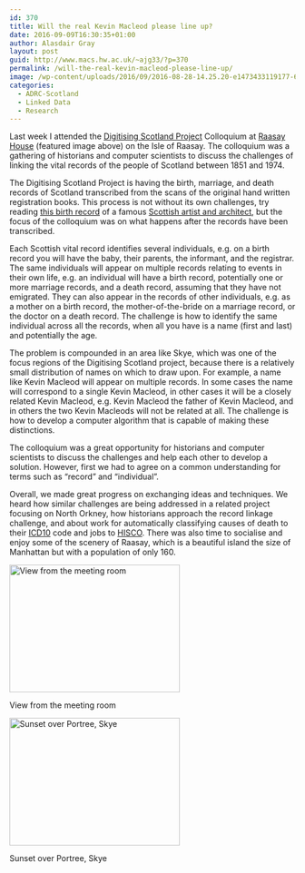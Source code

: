 ```yaml
---
id: 370
title: Will the real Kevin Macleod please line up?
date: 2016-09-09T16:30:35+01:00
author: Alasdair Gray
layout: post
guid: http://www.macs.hw.ac.uk/~ajg33/?p=370
permalink: /will-the-real-kevin-macleod-please-line-up/
image: /wp-content/uploads/2016/09/2016-08-28-14.25.20-e1473433119177-620x220.jpg
categories:
  - ADRC-Scotland
  - Linked Data
  - Research
---
```

Last week I attended the [Digitising Scotland Project](http://www.lscs.ac.uk/projects/digitising-scotland/) Colloquium at [Raasay House](https://www.raasay-house.co.uk/) (featured image above) on the Isle of Raasay. The colloquium was a gathering of historians and computer scientists to discuss the challenges of linking the vital records of the people of Scotland between 1851 and 1974.

The Digitising Scotland Project is having the birth, marriage, and death records of Scotland transcribed from the scans of the original hand written registration books. This process is not without its own challenges, try reading [this birth record](http://www.scotlandspeople.gov.uk/content/images/crmbirthjune1868l.jpg) of a famous [Scottish artist and architect](https://en.wikipedia.org/wiki/Charles_Rennie_Mackintosh), but the focus of the colloquium was on what happens after the records have been transcribed.

Each Scottish vital record identifies several individuals, e.g. on a birth record you will have the baby, their parents, the informant, and the registrar. The same individuals will appear on multiple records relating to events in their own life, e.g. an individual will have a birth record, potentially one or more marriage records, and a death record, assuming that they have not emigrated. They can also appear in the records of other individuals, e.g. as a mother on a birth record, the mother-of-the-bride on a marriage record, or the doctor on a death record. The challenge is how to identify the same individual across all the records, when all you have is a name (first and last) and potentially the age.

The problem is compounded in an area like Skye, which was one of the focus regions of the Digitising Scotland project, because there is a relatively small distribution of names on which to draw upon. For example, a name like Kevin Macleod will appear on multiple records. In some cases the name will correspond to a single Kevin Macleod, in other cases it will be a closely related Kevin Macleod, e.g. Kevin Macleod the father of Kevin Macleod, and in others the two Kevin Macleods will not be related at all. The challenge is how to develop a computer algorithm that is capable of making these distinctions.

The colloquium was a great opportunity for historians and computer scientists to discuss the challenges and help each other to develop a solution. However, first we had to agree on a common understanding for terms such as &#8220;record&#8221; and &#8220;individual&#8221;.

Overall, we made great progress on exchanging ideas and techniques. We heard how similar challenges are being addressed in a related project focusing on North Orkney, how historians approach the record linkage challenge, and about work for automatically classifying causes of death to their [ICD10](http://www.who.int/classifications/icd/en/) code and jobs to [HISCO](https://socialhistory.org/en/projects/hisco-history-work). There was also time to socialise and enjoy some of the scenery of Raasay, which is a beautiful island the size of Manhattan but with a population of only 160.

<div id="attachment_380" style="width: 310px" class="wp-caption alignleft">
  <a href="http://www.macs.hw.ac.uk/~ajg33/wp-content/uploads/2016/09/2016-08-28-18.21.26.jpg"><img aria-describedby="caption-attachment-380" class="wp-image-380 size-medium" src="http://www.macs.hw.ac.uk/~ajg33/wp-content/uploads/2016/09/2016-08-28-18.21.26-300x225.jpg" alt="View from the meeting room" width="300" height="225" srcset="https://www.macs.hw.ac.uk/~ajg33/wp-content/uploads/2016/09/2016-08-28-18.21.26-300x225.jpg 300w, https://www.macs.hw.ac.uk/~ajg33/wp-content/uploads/2016/09/2016-08-28-18.21.26-768x576.jpg 768w, https://www.macs.hw.ac.uk/~ajg33/wp-content/uploads/2016/09/2016-08-28-18.21.26-1024x768.jpg 1024w, https://www.macs.hw.ac.uk/~ajg33/wp-content/uploads/2016/09/2016-08-28-18.21.26-620x465.jpg 620w" sizes="(max-width: 300px) 100vw, 300px" /></a>
  
  <p id="caption-attachment-380" class="wp-caption-text">
    View from the meeting room
  </p>
</div>

<div id="attachment_381" style="width: 310px" class="wp-caption aligncenter">
  <a href="http://www.macs.hw.ac.uk/~ajg33/wp-content/uploads/2016/09/2016-08-28-20.55.24.jpg"><img aria-describedby="caption-attachment-381" class="wp-image-381 size-medium" src="http://www.macs.hw.ac.uk/~ajg33/wp-content/uploads/2016/09/2016-08-28-20.55.24-300x225.jpg" alt="Sunset over Portree, Skye" width="300" height="225" srcset="https://www.macs.hw.ac.uk/~ajg33/wp-content/uploads/2016/09/2016-08-28-20.55.24-300x225.jpg 300w, https://www.macs.hw.ac.uk/~ajg33/wp-content/uploads/2016/09/2016-08-28-20.55.24-768x576.jpg 768w, https://www.macs.hw.ac.uk/~ajg33/wp-content/uploads/2016/09/2016-08-28-20.55.24-1024x768.jpg 1024w, https://www.macs.hw.ac.uk/~ajg33/wp-content/uploads/2016/09/2016-08-28-20.55.24-620x465.jpg 620w" sizes="(max-width: 300px) 100vw, 300px" /></a>
  
  <p id="caption-attachment-381" class="wp-caption-text">
    Sunset over Portree, Skye
  </p>
</div>